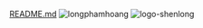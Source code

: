 [README.md](https://github.com/LongHoangPham0/LongHoangPham0/files/8139751/README.md)
![longphamhoang](https://user-images.githubusercontent.com/51282273/155684268-6b541770-c26a-49d5-bac7-3784d9c78358.svg)
![logo-shenlong](https://user-images.githubusercontent.com/51282273/155684283-8d8fbdc2-aec3-4913-9352-5d3e1315c4e1.png)
